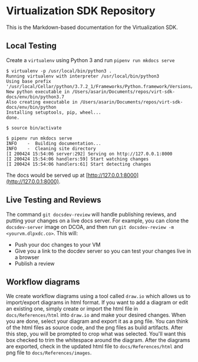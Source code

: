 # Virtualization SDK Repository

This is the Markdown-based documentation for the Virtualization SDK.

## Local Testing
Create a `virtualenv` using Python 3 and run `pipenv run mkdocs serve`

```
$ virtualenv -p /usr/local/bin/python3 .
Running virtualenv with interpreter /usr/local/bin/python3
Using base prefix '/usr/local/Cellar/python/3.7.2_1/Frameworks/Python.framework/Versions/3.7'
New python executable in /Users/asarin/Documents/repos/virt-sdk-docs/env/bin/python3.7
Also creating executable in /Users/asarin/Documents/repos/virt-sdk-docs/env/bin/python
Installing setuptools, pip, wheel...
done.

$ source bin/activate

$ pipenv run mkdocs serve
INFO    -  Building documentation... 
INFO    -  Cleaning site directory 
[I 200424 15:54:06 server:292] Serving on http://127.0.0.1:8000
[I 200424 15:54:06 handlers:59] Start watching changes
[I 200424 15:54:06 handlers:61] Start detecting changes
```

The docs would be served up at [http://127.0.0.1:8000](http://127.0.0.1:8000).

## Live Testing and Reviews
The command `git docsdev-review` will handle publishing reviews, and putting your changes on a live docs server. For example, you can clone the `docsdev-server` image on DCOA, and then run `git docsdev-review -m <yourvm.dlpxdc.co>`. This will:

- Push your doc changes to your VM
- Give you a link to the docdev server so you can test your changes live in a browser
- Publish a review

## Workflow diagrams
We create workflow diagrams using a tool called `draw.io` which allows us to import/export diagrams in html format. If you want to add a diagram or edit an existing one, simply create or import the html file in `docs/References/html` into `draw.io` and make your desired changes. When you are done, select your diagram and export it as a png file. You can think of the html files as source code, and the png files as build artifacts. After this step, you will be prompted to crop what was selected. You'll want this box checked to trim the whitespace around the diagram. After the diagrams are exported, check in the updated html file to `docs/References/html` and png file to `docs/References/images`.
